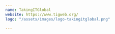 ```yaml
---
name: TakingITGlobal
website: https://www.tigweb.org/
logo: "/assets/images/logo-takingitglobal.png"

---
```

